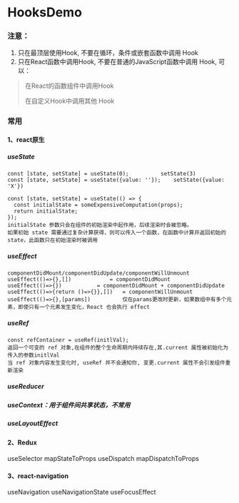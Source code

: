 # HooksDemo

### 注意：
1. 只在最顶层使用Hook, 不要在循环，条件或嵌套函数中调用 Hook
2. 只在React函数中调用Hook, 不要在普通的JavaScript函数中调用 Hook, 可以：  
>在React的函数组件中调用Hook  
>
>在自定义Hook中调用其他 Hook  
>
### 常用
#### 1、react原生
##### useState
```		
const [state, setState] = useState(0);			setState(3)
const [state, setState] = useState({value: ''});	setState({value: 'X'})

const [state, setState] = useState(() => {
  const initialState = someExpensiveComputation(props);
  return initialState;
});
initialState 参数只会在组件的初始渲染中起作用，后续渲染时会被忽略。
如果初始 state 需要通过复杂计算获得，则可以传入一个函数，在函数中计算并返回初始的 state，此函数只在初始渲染时被调用
```	
##### useEffect
```
componentDidMount/componentDidUpdate/componentWillUnmount
useEffect(()=>{},[])  			= componentDidMount
useEffect(()=>{})	  		= componentDidMount + componentDidUpdate
useEffect(()=>{return ()=>{}},[])	= componentWillUnmount
useEffect(()=>{},[params])  		仅在params更改时更新，如果数组中有多个元素，即使只有一个元素发生变化，React 也会执行 effect
```
##### useRef
```
const refContainer = useRef(initlVal);	
返回一个可变的 ref 对象,在组件的整个生命周期内持续存在,其.current 属性被初始化为传入的参数initlVal
当 ref 对象内容发生变化时, useRef 并不会通知你, 变更.current 属性不会引发组件重新渲染
```	
##### useReducer
##### useContext：用于组件间共享状态，不常用
##### useLayoutEffect

#### 2、Redux
useSelector		mapStateToProps
useDispatch		mapDispatchToProps

#### 3、react-navigation
useNavigation
useNavigationState
useFocusEffect
